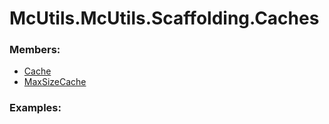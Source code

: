 # <a id="McUtils.McUtils.Scaffolding.Caches">McUtils.McUtils.Scaffolding.Caches</a>
    


### Members:

  - [Cache](Caches/Cache.md)
  - [MaxSizeCache](Caches/MaxSizeCache.md)

### Examples:

